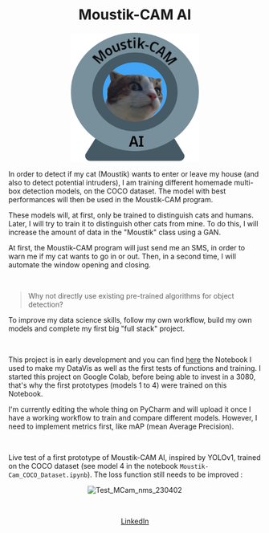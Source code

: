 <h1 align="center">Moustik-CAM AI</h1>

<p align="center">
  <img alt="Moustik-CAM_ico" src="./imgs/Moustik-cam_ico.png">
</p>

<p>
In order to detect if my cat (Moustik) wants to enter or leave my house (and also to detect potential intruders), I am training different homemade multi-box detection models, on the COCO dataset. The model with best performances will then be used in the Moustik-CAM program. 

These models will, at first, only be trained to distinguish cats and humans. Later, I will try to train it to distinguish other cats from mine. To do this, I will increase the amount of data in the "Moustik" class using a GAN. 

At first, the Moustik-CAM program will just send me an SMS, in order to warn me if my cat wants to go in or out. Then, in a second time, I will automate the window opening and closing.
</p>

<br>

> Why not directly use existing pre-trained algorithms for object detection?  

To improve my data science skills, follow my own workflow, build my own models and complete my first big "full stack" project.

<br>

<p>
This project is in early development and you can find <a href="#">here</a> the Notebook I used to make my DataVis as well as the first tests of functions and training.
I started this project on Google Colab, before being able to invest in a 3080, that's why the first prototypes (models 1 to 4) were trained on this Notebook.

I'm currently editing the whole thing on PyCharm and will upload it once I have a working workflow to train and compare different models. However, I need to implement metrics first, like mAP (mean Average Precision).
</p>

<br>

Live test of a first prototype of Moustik-CAM AI, inspired by YOLOv1, trained on the COCO dataset (see model 4 in the notebook `Moustik-Cam_COCO_Dataset.ipynb`). The loss function still needs to be improved :

<p align="center">
  <img alt="Test_MCam_nms_230402" src="./imgs/Test_MCam_nms_230402.gif">
</p>

<br>

<p align="center">
  <a href="https://www.linkedin.com/in/matthieu-pelingre-3667b0210/">LinkedIn</a>
</p>
